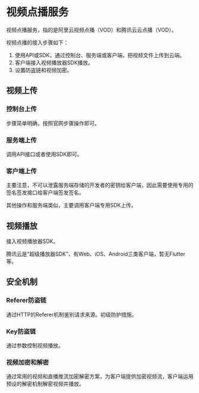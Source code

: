 # 视频点播服务

视频点播服务，指的是阿里云视频点播（VOD）和腾讯云云点播（VOD）。

视频点播的接入步骤如下：

1. 使用API或SDK，通过控制台、服务端或客户端，把视频文件上传到云端。
2. 客户端接入视频播放器SDK播放。
3. 设置防盗链和视频加密。



## 视频上传

### 控制台上传

步骤简单明确，按照官网步骤操作即可。

### 服务端上传

调用API接口或者使用SDK即可。

### 客户端上传

主要注意，不可以泄露服务端存储的开发者的密钥给客户端，因此需要使用专用的签名签发接口给客户端签发签名。

其他操作和服务端类似，主要调用客户端专用SDK上传。



## 视频播放

接入视频播放器SDK。

腾讯云是“超级播放器SDK”，有Web、iOS、Android三类客户端，暂无Flutter等。



## 安全机制

### Referer防盗链

通过HTTP的Referer机制鉴别请求来源。初级防护措施。

### Key防盗链

通过参数控制视频播放。

### 视频加密和解密

通过常用的视频和直播推流加密解密方案，为客户端提供加密视频流，客户端运用预设的解密机制解密视频并播放。

